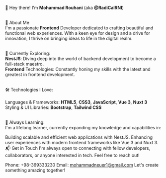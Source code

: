 👋 Hey there! I'm **Mohammad Rouhani** (aka **@RadiCalRNI**)<br /> <br /> 

🌟 About Me<br /> 
I'm a passionate **Frontend** Developer dedicated to crafting beautiful and functional web experiences. With a keen eye for design and a drive for innovation, I thrive on bringing ideas to life in the digital realm.<br /> <br /> 

🚀 Currently Exploring:<br /> 
**NestJS**: Diving deep into the world of backend development to become a full-stack maestro.<br /> 
**Frontend** Technologies: Constantly honing my skills with the latest and greatest in frontend development.<br /> <br /> 

🛠️ Technologies I Love:<br /> <br /> 
Languages & Frameworks: **HTML5**, **CSS3**, **JavaScript**, **Vue 3**, **Nuxt 3**<br />
Styling & UI Libraries: **Bootstrap**, **Tailwind CSS** <br />  <br /> 

🌱 Always Learning: <br /> 
I'm a lifelong learner, currently expanding my knowledge and capabilities in:

Building scalable and efficient web applications with NestJS.
Enhancing user experiences with modern frontend frameworks like Vue 3 and Nuxt 3.
📬 Get in Touch
I'm always open to connecting with fellow developers, collaborators, or anyone interested in tech. Feel free to reach out!

Phone: +98-369333230
Email: mohammadneuer1@gmail.com
Let's create something amazing together!
